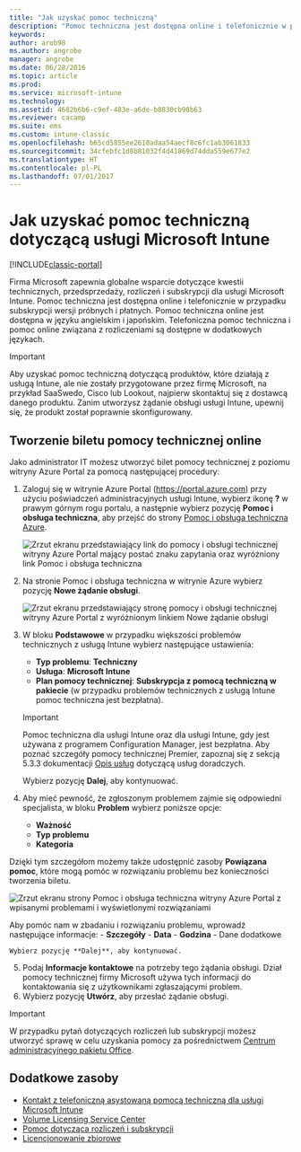 ```yaml
---
title: "Jak uzyskać pomoc techniczną"
description: "Pomoc techniczna jest dostępna online i telefonicznie w przypadku płatnych subskrypcji i wersji próbnych subskrypcji."
keywords: 
author: arob98
ms.author: angrobe
manager: angrobe
ms.date: 06/28/2016
ms.topic: article
ms.prod: 
ms.service: microsoft-intune
ms.technology: 
ms.assetid: 4682b6b6-c9ef-483e-a6de-b8830cb98b63
ms.reviewer: cacamp
ms.suite: ems
ms.custom: intune-classic
ms.openlocfilehash: b65cd5855ee2610adaa54aecf8c6fc1ab3061833
ms.sourcegitcommit: 34cfebfc1d8b81032f4d41869d74dda559e677e2
ms.translationtype: HT
ms.contentlocale: pl-PL
ms.lasthandoff: 07/01/2017
---
```

# <a name="how-to-get-support-for-microsoft-intune"></a>Jak uzyskać pomoc techniczną dotyczącą usługi Microsoft Intune

[!INCLUDE[classic-portal](../includes/classic-portal.md)]

Firma Microsoft zapewnia globalne wsparcie dotyczące kwestii technicznych, przedsprzedaży, rozliczeń i subskrypcji dla usługi Microsoft Intune. Pomoc techniczna jest dostępna online i telefonicznie w przypadku subskrypcji wersji próbnych i płatnych. Pomoc techniczna online jest dostępna w języku angielskim i japońskim. Telefoniczna pomoc techniczna i pomoc online związana z rozliczeniami są dostępne w dodatkowych językach.

>[!IMPORTANT]
> Aby uzyskać pomoc techniczną dotyczącą produktów, które działają z usługą Intune, ale nie zostały przygotowane przez firmę Microsoft, na przykład SaaSwedo, Cisco lub Lookout, najpierw skontaktuj się z dostawcą danego produktu. Zanim utworzysz żądanie obsługi usługi Intune, upewnij się, że produkt został poprawnie skonfigurowany.

## <a name="create-an-online-support-ticket"></a>Tworzenie biletu pomocy technicznej online

Jako administrator IT możesz utworzyć bilet pomocy technicznej z poziomu witryny Azure Portal za pomocą następującej procedury:

1. Zaloguj się w witrynie Azure Portal (https://portal.azure.com) przy użyciu poświadczeń administracyjnych usługi Intune, wybierz ikonę **?** w prawym górnym rogu portalu, a następnie wybierz pozycję **Pomoc i obsługa techniczna**, aby przejść do strony [Pomoc i obsługa techniczna Azure](https://portal.azure.com/#blade/Microsoft_Azure_Support/HelpAndSupportBlade/overview).

    ![Zrzut ekranu przedstawiający link do pomocy i obsługi technicznej witryny Azure Portal mający postać znaku zapytania oraz wyróżniony link Pomoc i obsługa techniczna](./media/azure-get-support.png)

2. Na stronie Pomoc i obsługa techniczna w witrynie Azure wybierz pozycję **Nowe żądanie obsługi**.

    ![Zrzut ekranu przedstawiający stronę pomocy i obsługi technicznej witryny Azure Portal z wyróżnionym linkiem Nowe żądanie obsługi](media/azure-support-ticket-link.png)
3. W bloku **Podstawowe** w przypadku większości problemów technicznych z usługą Intune wybierz następujące ustawienia:
    - **Typ problemu**: **Techniczny**
    - **Usługa**: **Microsoft Intune**
    - **Plan pomocy technicznej**: **Subskrypcja z pomocą techniczną w pakiecie** (w przypadku problemów technicznych z usługą Intune pomoc techniczna jest bezpłatna).

    >[!IMPORTANT]
    >Pomoc techniczna dla usługi Intune oraz dla usługi Intune, gdy jest używana z programem Configuration Manager, jest bezpłatna. Aby poznać szczegóły pomocy technicznej Premier, zapoznaj się z sekcją 5.3.3 dokumentacji [Opis usług](https://www.microsoft.com/en-us/microsoftservices/services-list.aspx) dotyczącą usług doradczych.

    Wybierz pozycję **Dalej**, aby kontynuować.
4. Aby mieć pewność, że zgłoszonym problemem zajmie się odpowiedni specjalista, w bloku **Problem** wybierz poniższe opcje:
    - **Ważność**
    - **Typ problemu**
    - **Kategoria**

 Dzięki tym szczegółom możemy także udostępnić zasoby **Powiązana pomoc**, które mogą pomóc w rozwiązaniu problemu bez konieczności tworzenia biletu.

 ![Zrzut ekranu strony Pomoc i obsługa techniczna witryny Azure Portal z wpisanymi problemami i wyświetlonymi rozwiązaniami](./media/support-need-solutions.png)

 Aby pomóc nam w zbadaniu i rozwiązaniu problemu, wprowadź następujące informacje:
    -   **Szczegóły**
    - **Data**
    - **Godzina**
    - Dane dodatkowe

    Wybierz pozycję **Dalej**, aby kontynuować.
5. Podaj **Informacje kontaktowe** na potrzeby tego żądania obsługi. Dział pomocy technicznej firmy Microsoft używa tych informacji do kontaktowania się z użytkownikami zgłaszającymi problem.
6. Wybierz pozycję **Utwórz**, aby przesłać żądanie obsługi.

>[!IMPORTANT]
>W przypadku pytań dotyczących rozliczeń lub subskrypcji możesz utworzyć sprawę w celu uzyskania pomocy za pośrednictwem [Centrum administracyjnego pakietu Office](https://portal.office.com/Support/SupportEntry.aspx).

## <a name="additional-resources"></a>Dodatkowe zasoby
- [Kontakt z telefoniczną asystowaną pomocą techniczną dla usługi Microsoft Intune](contact-assisted-phone-support-for-microsoft-intune.md)
- [Volume Licensing Service Center](http://go.microsoft.com/fwlink/p/?LinkID=282016)
- [Pomoc dotycząca rozliczeń i subskrypcji](https://support.office.com/article/Contact-Office-365-for-business-support-Admin-Help-32a17ca7-6fa0-4870-8a8d-e25ba4ccfd4b?ui=en-US&rs=en-US&ad=US)
- [Licencjonowanie zbiorowe](http://go.microsoft.com/fwlink/p/?LinkID=282015)
